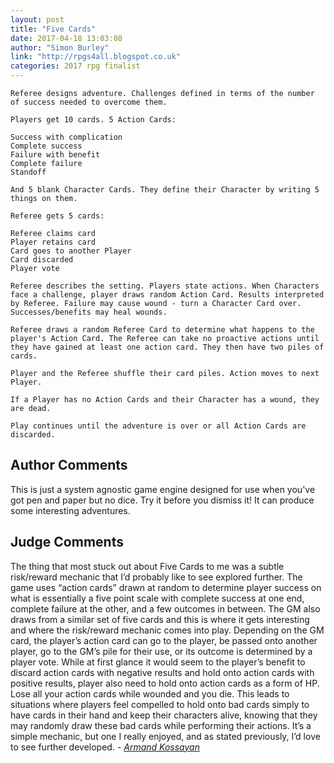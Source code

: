```yaml
---
layout: post
title: "Five Cards"
date: 2017-04-18 13:03:08
author: "Simon Burley"
link: "http://rpgs4all.blogspot.co.uk"
categories: 2017 rpg finalist
---
```

```
Referee designs adventure. Challenges defined in terms of the number of success needed to overcome them.

Players get 10 cards. 5 Action Cards:

Success with complication
Complete success
Failure with benefit
Complete failure
Standoff

And 5 blank Character Cards. They define their Character by writing 5 things on them. 

Referee gets 5 cards:

Referee claims card
Player retains card
Card goes to another Player
Card discarded
Player vote

Referee describes the setting. Players state actions. When Characters face a challenge, player draws random Action Card. Results interpreted by Referee. Failure may cause wound - turn a Character Card over. Successes/benefits may heal wounds.

Referee draws a random Referee Card to determine what happens to the player's Action Card. The Referee can take no proactive actions until they have gained at least one action card. They then have two piles of cards.

Player and the Referee shuffle their card piles. Action moves to next Player.

If a Player has no Action Cards and their Character has a wound, they are dead. 

Play continues until the adventure is over or all Action Cards are discarded.

```
## Author Comments 

This is just a system agnostic game engine designed for use when you've got pen and paper but no dice. Try it before you dismiss it! It can produce some interesting adventures.

## Judge Comments

The thing that most stuck out about Five Cards to me was a subtle risk/reward mechanic that I’d probably like to see explored further. The game uses “action cards” drawn at random to determine player success on what is essentially a five point scale with complete success at one end, complete failure at the other, and a few outcomes in between. The GM also draws from a similar set of five cards and this is where it gets interesting and where the risk/reward mechanic comes into play. Depending on the GM card, the player’s action card can go to the player, be passed onto another player, go to the GM’s pile for their use, or its outcome is determined by a player vote. While at first glance it would seem to the player’s benefit to discard action cards with negative results and hold onto action cards with positive results, player also need to hold onto action cards as a form of HP. Lose all your action cards while wounded and you die. This leads to situations where players feel compelled to hold onto bad cards simply to have cards in their hand and keep their characters alive, knowing that they may randomly draw these bad cards while performing their actions. It’s a simple mechanic, but one I really enjoyed, and as stated previously, I’d love to see further developed. - [*Armand Kossayan*]({{site.baseurl}}/judges)
